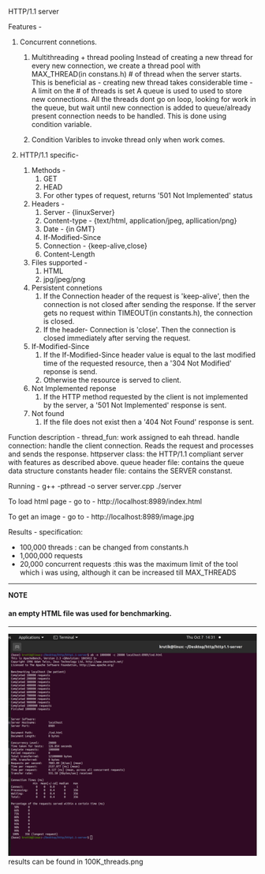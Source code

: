 HTTP/1.1 server

Features - 
1. Concurrent connetions.
    1. Multithreading + thread pooling
    Instead of creating a new thread for every new connection, we create a thread pool with MAX_THREAD(in constans.h) # of thread when the server starts.
    This is beneficial as - creating new thread takes considerable time
                          - A limit on the # of threads is set
    A queue is used to used to store new connections.
    All the threads dont go on loop, looking for work in the queue, but wait until new connection is added to queue/already present connection needs to be handled. This is done using condition variable.
     

    2. Condition Varibles to invoke thread only when work comes.

2. HTTP/1.1 specific-
    1. Methods -
        1. GET
        2. HEAD
        3. For other types of request, returns '501 Not Implemented' status
    2. Headers - 
        1. Server - {linuxServer}
        2. Content-type - {text/html, application/jpeg, apllication/png}
        3. Date - {in GMT}
        4. If-Modified-Since
        5. Connection - {keep-alive,close}
        6. Content-Length
    3. Files supported -
        1. HTML
        2. jpg/jpeg/png
    4. Persistent connetions 
        1. If the Connection header of the request is 'keep-alive', then the connection is not closed after sending the response. If the server gets no request within TIMEOUT(in constants.h), the connection is closed.
        2. If the header- Connection is 'close'. Then the connection is closed immediately after serving the request.
    5. If-Modified-Since
        1. If the If-Modified-Since header value is equal to the last modified time of the requested resource, then a '304 Not Modified' reponse is send.
        2. Otherwise the resource is served to client.
    6. Not Implemented reponse
        1. If the HTTP method requested by the client is not implemented by the server, a '501 Not Implemented' response is sent.
    7. Not found
        1. If the file does not exist then a '404 Not Found' response is sent.


Function description - 
thread_fun: work assigned to eah thread.
handle connection: handle the client connection. Reads the request and processes and sends the response.
httpserver class: the HTTP/1.1 compliant server with features as described above.
queue header file: contains the queue data structure
constants header file: contains the SERVER constanst. 

Running - 
g++ -pthread -o server server.cpp
./server

To load html page -
go to - http://localhost:8989/index.html

To get an image - 
go to - http://localhost:8989/image.jpg

Results - 
specification:
- 100,000 threads   : can be changed from constants.h
- 1,000,000 requests
- 20,000 concurrent requests    :this was the maximum limit of the tool which i was using, although it can be increased till MAX_THREADS
---
**NOTE**

#### an empty HTML file was used for benchmarking.
---
![HTTP SERVER RESULTS](100k_threads.png "Results for the above specifications")
results can be found in 100K_threads.png
